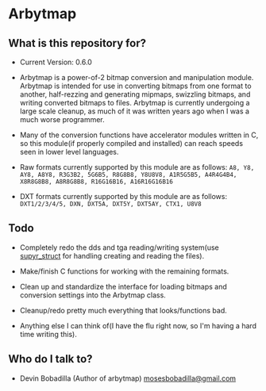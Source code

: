 # Arbytmap

## What is this repository for?

* Current Version: 0.6.0

* Arbytmap is a power-of-2 bitmap conversion and manipulation module. Arbytmap is intended for use in converting bitmaps from one format to another, half-rezzing and generating mipmaps, swizzling bitmaps, and writing converted bitmaps to files. Arbytmap is currently undergoing a large scale cleanup, as much of it was written years ago when I was a much worse programmer.

* Many of the conversion functions have accelerator modules written in C, so this module(if properly compiled and installed) can reach speeds seen in lower level languages.

* Raw formats currently supported by this module are as follows:
```A8, Y8, AY8, A8Y8, R3G3B2, 5G6B5, R8G8B8, Y8U8V8, A1R5G5B5, A4R4G4B4, X8R8G8B8, A8R8G8B8, R16G16B16, A16R16G16B16```

* DXT formats currently supported by this module are as follows:
```DXT1/2/3/4/5, DXN, DXT5A, DXT5Y, DXT5AY, CTX1, U8V8```

## Todo

* Completely redo the dds and tga reading/writing system(use [supyr_struct](https://bitbucket.org/moses_of_egypt/supyr_struct) for handling creating and reading the files).

* Make/finish C functions for working with the remaining formats.

* Clean up and standardize the interface for loading bitmaps and conversion settings into the Arbytmap class.

* Cleanup/redo pretty much everything that looks/functions bad.

* Anything else I can think of(I have the flu right now, so I'm having a hard time writing this).

## Who do I talk to?

* Devin Bobadilla (Author of arbytmap) mosesbobadilla@gmail.com